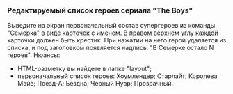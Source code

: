 ### Редактируемый список героев сериала "The Boys"

Выведите на экран первоначальный состав супергероев из команды "Семерка" в виде карточек с именем. В правом верхнем углу каждой карточки должен быть крестик. При нажатии на него герой удаляется из списка, и под заголовком появляется надпись: "В Семерке остало N героев".
Нюансы:
- HTML-разметку вы найдете в папке "layout";
- первоначальный список героев: Хоумлендер; Старлайт; Королева Мэйв; Поезд-А; Бездна; Черный Нуар; Прозрачный.